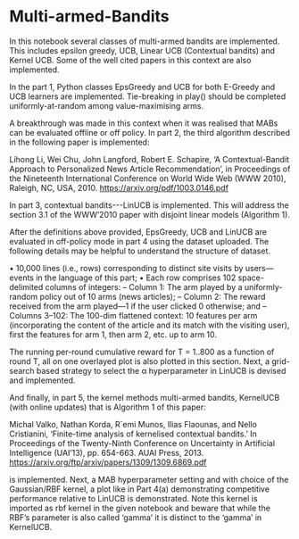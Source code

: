 # Multi-armed-Bandits 
In this notebook several classes of multi-armed bandits are implemented. This includes epsilon greedy, UCB, Linear UCB (Contextual bandits) and Kernel UCB. Some of the well cited papers in this context are also implemented.
  
In the part 1, Python classes EpsGreedy and UCB for both E-Greedy and UCB learners are implemented. Tie-breaking in play() should be completed uniformly-at-random among value-maximising arms.
 
A breakthrough was made in this context when it was realised that MABs can be evaluated offline or off policy. In part 2, the third algorithm described in the  following paper is implemented:
 
Lihong Li, Wei Chu, John Langford, Robert E. Schapire, ‘A Contextual-Bandit Approach to Personalized News Article Recommendation’, in Proceedings of the Nineteenth International Conference on World Wide Web (WWW 2010), Raleigh, NC, USA, 2010.
https://arxiv.org/pdf/1003.0146.pdf

In part 3, contextual bandits---LinUCB is implemented. This will address the section 3.1 of the WWW’2010 paper with disjoint linear models (Algorithm 1).

After the definitions above provided, EpsGreedy, UCB and LinUCB are evaluated in off-policy mode in part 4 using the dataset uploaded. The following details may be helpful to understand the structure of dataset. 

• 10,000 lines (i.e., rows) corresponding to distinct site visits by users—events in the language of this part;
• Each row comprises 102 space-delimited columns of integers:
– Column 1: The arm played by a uniformly-random policy out of 10 arms (news articles);
– Column 2: The reward received from the arm played—1 if the user clicked 0 otherwise; and
– Columns 3–102: The 100-dim flattened context: 10 features per arm (incorporating the content of the article and its match with the visiting user), first the features for arm 1, then arm 2, etc. up to arm 10.

The running per-round cumulative reward for T = 1..800 as a function of round T, all on one overlayed plot is also plotted in this section. Next, a grid-search based strategy to select the α hyperparameter in LinUCB is devised and implemented.

And finally, in part 5, the kernel methods multi-armed bandits, KernelUCB (with online updates) that is Algorithm 1 of this paper:

Michal Valko, Nathan Korda, R´emi Munos, Ilias Flaounas, and Nello Cristianini, ‘Finite-time analysis of kernelised contextual bandits.’ In Proceedings of the Twenty-Ninth Conference on Uncertainty in Artificial Intelligence (UAI’13), pp. 654-663. AUAI Press, 2013.
https://arxiv.org/ftp/arxiv/papers/1309/1309.6869.pdf

is implemented. Next, a MAB hyperparameter setting and with choice of the Gaussian/RBF kernel, a plot like in Part 4(a) demonstrating competitive performance relative to LinUCB is demonstrated. Note this kernel is imported as rbf kernel in the given notebook and beware that while the RBF’s parameter is also called ‘gamma’ it is distinct to the ‘gamma’ in KernelUCB.
